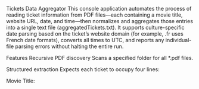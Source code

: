 Tickets Data Aggregator
This console application automates the process of reading ticket information from PDF files—each containing a movie title, website URL, date, and time—then normalizes and aggregates those entries into a single text file (aggregatedTickets.txt). It supports culture-specific date parsing based on the ticket’s website domain (for example, .fr uses French date formats), converts all times to UTC, and reports any individual-file parsing errors without halting the entire run.

Features
Recursive PDF discovery
Scans a specified folder for all *.pdf files.

Structured extraction
Expects each ticket to occupy four lines:

Movie Title: <title>

Website: <url>

Date: <date>

Time: <time>

Culture-aware parsing
Detects date format by checking the ticket’s URL domain:

.com → en-US

.fr → fr-FR

.jp → ja-JP
Falls back to invariant culture if unrecognized.

UTC normalization
Converts local show times into Coordinated Universal Time before aggregation.

Robust error handling
Logs per-file warnings for malformed tickets and exits gracefully if no tickets are found.

Single output file
Writes aggregatedTickets.txt in the source folder, overwriting any existing file.

Warning: This code has not been tested end-to-end. Please add unit and integration tests before relying on it in production.

Links
https://github.com/UglyToad/PdfPig – the PdfPig library used to read text from PDF documents

Acknowledgement
This project was completed as part of the Udemy course Complete C# Masterclass by Krystyna Ślusarczyk (https://www.udemy.com/course/ultimate-csharp-masterclass/). Having significant prior experience with C#, my goal was to refresh my skills and familiarize myself with the latest updates, features, and best practices introduced in recent versions.

